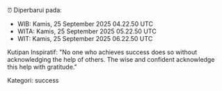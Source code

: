 ⏰ Diperbarui pada:
- WIB: Kamis, 25 September 2025 04.22.50 UTC
- WITA: Kamis, 25 September 2025 05.22.50 UTC
- WIT: Kamis, 25 September 2025 06.22.50 UTC

Kutipan Inspiratif:
"No one who achieves success does so without acknowledging the help of others. The wise and confident acknowledge this help with gratitude."


Kategori: success

